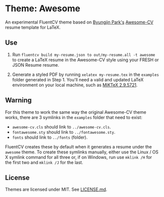 Theme: Awesome
==============
An experimental FluentCV theme based on [Byungjin Park's][author]
[Awesome-CV][acv] resume template for LaTeX.

## Use

1. Run `fluentcv build my-resume.json to out/my-resume.all -t awesome` to create
a LaTeX resume in the Awesome-CV style using your FRESH or JSON Resume resume.

2. Generate a styled PDF by running `xelatex my-resume.tex` in the `examples`
folder generated in Step 1. You'll need a valid and updated LaTeX environment on
your local machine, such as [MiKTeX 2.9.5721][m].

## Warning

For this theme to work the same way the original Awesome-CV theme works, there
are 3 symlinks in the `examples` folder that need to exist:

- `awesome-cv.cls` should link to `../awesome-cv.cls`.
- `fontawesome.sty` should link to `../fontawesome.sty`.
- `fonts` should link to `../fonts` (folder).

FluentCV creates these by default when it generates a resume under the `awesome`
theme. To create these symlinks manually, either use the Linux / OS X symlink
command for all three or, if on Windows, run use `mklink /H` for the first two
and `mklink /J` for the last.

## License

Themes are licensed under MIT. See [LICENSE.md][lic].


[acv]: https://github.com/posquit0/Awesome-CV
[m]: http://miktex.org/download
[desk]: http://fluentcv.com
[cli]: https://github.com/fluentdesk/fluentcv
[lic]: https://github.com/fluentdesk/fluent-themes/blob/master/LICENSE.md
[author]: https://github.com/posquit0
